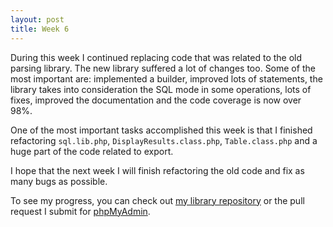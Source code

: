 ```yaml
---
layout: post
title: Week 6
---
```


During this week I continued replacing code that was related to the old parsing library. The new library suffered a lot of changes too. Some of the most important are: implemented a builder, improved lots of statements, the library takes into consideration the SQL mode in some operations, lots of fixes, improved the documentation and the code coverage is now over 98%.

One of the most important tasks accomplished this week is that I finished refactoring `sql.lib.php`, `DisplayResults.class.php`, `Table.class.php` and a huge part of the code related to export.

I hope that the next week I will finish refactoring the old code and fix as many bugs as possible.

To see my progress, you can check out [my library repository](https://github.com/udan11/sql-parser) or the pull request I submit for [phpMyAdmin](https://github.com/phpmyadmin/phpmyadmin/pull/1728).